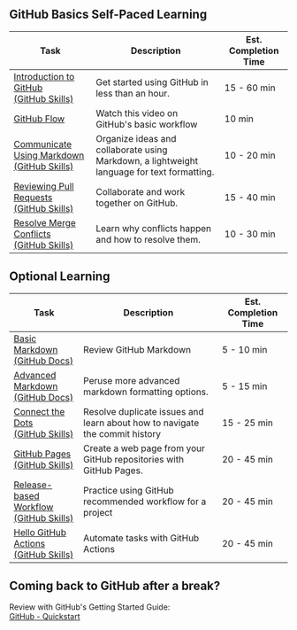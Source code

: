 ## GitHub Basics Self-Paced Learning

| Task                                                                                                                                                                                                                          | Description                                                                                | Est. Completion Time |
|-------------------------------------------------------------------------------------------------------------------------------------------------------------------------------------------------------------------------------|--------------------------------------------------------------------------------------------|-----------------------|
| [Introduction to GitHub<br>(GitHub Skills)](https://github.com/skills/introduction-to-github)                                                                                                                                 | Get started using GitHub in less than an hour.                                             | 15 - 60 min           |
| [GitHub Flow](https://youtu.be/ykDGsbeblOs)                                                                                                                                                         | Watch this video on GitHub's basic workflow                                                | 10 min                |
| [Communicate Using Markdown<br>(GitHub Skills)](https://github.com/skills/communicate-using-markdown)                                                                                                                         | Organize ideas and collaborate using Markdown, a lightweight language for text formatting. | 10 - 20 min           |
| [Reviewing Pull Requests<br>(GitHub Skills)](https://github.com/skills/review-pull-requests)                                                                                                                                  | Collaborate and work together on GitHub.                                                   | 15 - 40 min           |
| [Resolve Merge Conflicts<br>(GitHub Skills)](https://github.com/skills/resolve-merge-conflicts)                                                                                                                               | Learn why conflicts happen and how to resolve them.                                        | 10 - 30 min           |

## Optional Learning

| Task                                                                                                                                                                                  | Description                                                                 | Est. Completion Time |
|---------------------------------------------------------------------------------------------------------------------------------------------------------------------------------------|-----------------------------------------------------------------------------|-----------------------|
| [Basic Markdown<br>(GitHub Docs)](https://docs.github.com/en/get-started/writing-on-github/getting-started-with-writing-and-formatting-on-github/basic-writing-and-formatting-syntax) | Review GitHub Markdown                                                      | 5 - 10 min            |
| [Advanced Markdown<br>(GitHub Docs)](https://docs.github.com/en/get-started/writing-on-github/working-with-advanced-formatting)                                                       | Peruse more advanced markdown formatting options.                           | 5 - 15 min            |
| [Connect the Dots<br>(GitHub Skills)](https://github.com/skills/connect-the-dots)                                                                                                     | Resolve duplicate issues and learn about how to navigate the commit history | 15 - 25 min           |
| [GitHub Pages<br>(GitHub Skills)](https://github.com/skills/github-pages)                                                                                                             | Create a web page from your GitHub repositories with GitHub Pages.          | 20 - 45 min           |
| [Release-based Workflow<br>(GitHub Skills)](https://github.com/skills/release-based-workflow)                                                                                         | Practice using GitHub recommended workflow for a project                    | 20 - 45 min           |
| [Hello GitHub Actions<br>(GitHub Skills)](https://github.com/skills/hello-github-actions)                                                                                             | Automate tasks with GitHub Actions                                          | 20 - 45 min           |

## Coming back to GitHub after a break?

Review with GitHub's Getting Started Guide:  
[GitHub - Quickstart](https://)
